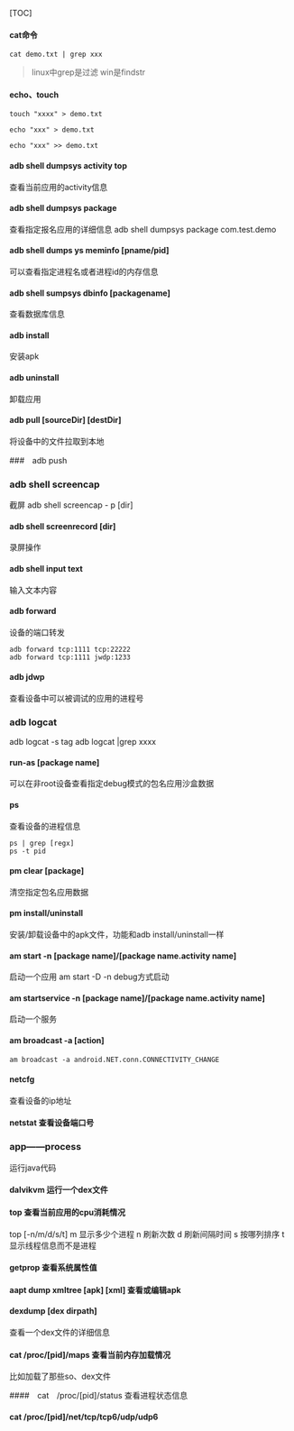 [TOC]

#### cat命令
```
cat demo.txt | grep xxx
```
> linux中grep是过滤 win是findstr


#### echo、touch
```
touch "xxxx" > demo.txt

echo "xxx" > demo.txt

echo "xxx" >> demo.txt

```

#### adb shell dumpsys activity top 
查看当前应用的activity信息

#### adb shell dumpsys package
查看指定报名应用的详细信息
adb shell dumpsys package com.test.demo

#### adb shell dumps ys meminfo [pname/pid]
可以查看指定进程名或者进程id的内存信息

#### adb shell sumpsys dbinfo [packagename]
查看数据库信息

#### adb install 
安装apk


#### adb uninstall 
卸载应用

#### adb pull [sourceDir] [destDir]
将设备中的文件拉取到本地

###　adb push

### adb shell screencap
截屏 
adb shell screencap - p [dir]

#### adb shell screenrecord [dir]
录屏操作


#### adb shell input text 
输入文本内容

#### adb forward 
设备的端口转发
```
adb forward tcp:1111 tcp:22222
adb forward tcp:1111 jwdp:1233
```

#### adb jdwp 
查看设备中可以被调试的应用的进程号

### adb logcat
adb logcat -s tag
adb logcat |grep xxxx


#### run-as [package name]
可以在非root设备查看指定debug模式的包名应用沙盒数据
#### ps 
查看设备的进程信息
```
ps | grep [regx]
ps -t pid
```
#### pm clear [package]
清空指定包名应用数据

#### pm install/uninstall 
安装/卸载设备中的apk文件，功能和adb install/uninstall一样

#### am start -n [package name]/[package name.activity name]
启动一个应用
am start -D -n debug方式启动

#### am startservice -n [package name]/[package name.activity name]
启动一个服务

#### am broadcast -a [action]
```
am broadcast -a android.NET.conn.CONNECTIVITY_CHANGE

```

#### netcfg 
查看设备的ip地址
#### netstat 查看设备端口号

### app——process
运行java代码

#### dalvikvm 运行一个dex文件

#### top 查看当前应用的cpu消耗情况
top [-n/m/d/s/t]
m 显示多少个进程
n 刷新次数
d 刷新间隔时间
s 按哪列排序
t 显示线程信息而不是进程

#### getprop 查看系统属性值

#### aapt dump xmltree [apk] [xml] 查看或编辑apk

#### dexdump [dex dirpath]
查看一个dex文件的详细信息

#### cat /proc/[pid]/maps 查看当前内存加载情况
比如加载了那些so、dex文件


####　cat　/proc/[pid]/status 查看进程状态信息

#### cat /proc/[pid]/net/tcp/tcp6/udp/udp6



